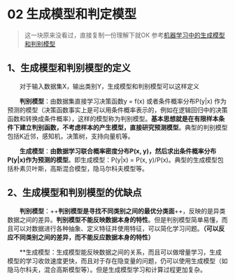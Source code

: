# 02 生成模型和判定模型
>这一块原来没看过，直接复制一份理解下就OK
参考[机器学习中的生成模型和判别模型](https://www.cnblogs.com/jiangxinyang/p/9301955.html)

## 1、生成模型和判别模型的定义

　　对于输入数据集X，输出类别Y，生成模型和判别模型可以这样定义

　　**判别模型**：由数据集直接学习决策函数y = f(x) 或者条件概率分布P(y|x) 作为预测的模型（决策函数事实上是可以用条件概率表示的，例如在逻辑回归中的决策函数和转换成条件概率），这样的模型称为判别模型。**基本思想就是在有限样本条件下建立判别函数，不考虑样本的产生模型，直接研究预测模型**。典型的判别模型包括K近邻，感知机，决策树，支持向量机等。

　　**生成模型**：**由数据学习联合概率密度分布P(x, y)，然后求出条件概率分布P(y|x)作为预测的模型**。即生成模型：P(y|x) = P(x, y)/P(x)。典型的生成模型包括朴素贝叶斯，高斯混合模型，隐马尔科夫模型等。

 

## 2、生成模型和判别模型的优缺点

　　**判别模型**：++**判别模型是寻找不同类别之间的最优分类面**++，反映的是异类数据之间的差异。**判别模型不能反映数据本身的特性**。但是判别模型简单易懂，而且可以对数据进行各种抽象、定义特征并使用特征，可以简化学习问题。**（可以反应不同类别之间的差异，而不能反应数据本身的特性）**

　　**生成模型：生成模型能反映数据之间的关系，而且可以做增量学习，生成模型的学习收敛速度更快，而且对于存在隐变量的问题，仍可以使用生成模型（如隐马尔科夫，混合高斯模型等）。但是生成模型学习和计算过程更加复杂。

